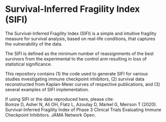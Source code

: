 # Survival-Inferred Fragility Index (SIFI)

The Survival-Inferred Fragility Index (SIFI) is a simple and intuitive fragility measure for survival analysis, based on real-life conditions, that captures the vulnerability of the data.

The SIFI is defined as the minimum number of reassignments of the best survivors from the experimental to the control arm resulting in loss of statistical significance.

This repository contains (1) the code used to generate SIFI for various studies investigating immune checkpoint inhibitors, (2) survival data reconstructed from Kaplan-Meier curves of respective publications, and (3) several examples of SIFI implementation.

If using SIFI or the data reproduced here, please cite:  
Bomze D, Asher N, Ali OH, Flatz L, Azoulay D, Markel G, Meirson T (2020). Survival-Inferred Fragility Index of Phase 3 Clinical Trials Evaluating Immune Checkpoint Inhibitors. JAMA Network Open.
